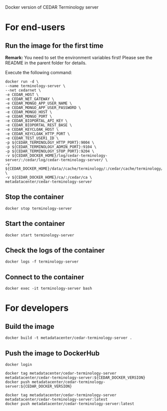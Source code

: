Docker version of CEDAR Terminology server

# For end-users

## Run the image for the first time

**Remark:** You need to set the environment variables first! Please see the README in the parent folder for details.

Execute the following command:

````
docker run -d \
--name terminology-server \
--net cedarnet \
-e CEDAR_HOST \
-e CEDAR_NET_GATEWAY \
-e CEDAR_MONGO_APP_USER_NAME \
-e CEDAR_MONGO_APP_USER_PASSWORD \
-e CEDAR_MONGO_HOST \
-e CEDAR_MONGO_PORT \
-e CEDAR_BIOPORTAL_API_KEY \
-e CEDAR_BIOPORTAL_REST_BASE \
-e CEDAR_KEYCLOAK_HOST \
-e CEDAR_KEYCLOAK_HTTP_PORT \
-e CEDAR_TEST_USER1_ID \
-p ${CEDAR_TERMINOLOGY_HTTP_PORT}:9004 \
-p ${CEDAR_TERMINOLOGY_ADMIN_PORT}:9104 \
-p ${CEDAR_TERMINOLOGY_STOP_PORT}:9204 \
-v ${CEDAR_DOCKER_HOME}/log/cedar-terminology-server/:/cedar/log/cedar-terminology-server/ \
-v ${CEDAR_DOCKER_HOME}/data//cache/terminology/:/cedar/cache/terminology/ \
-v ${CEDAR_DOCKER_HOME}/ca/:/cedar/ca \
metadatacenter/cedar-terminology-server
````

## Stop the container

    docker stop terminology-server

## Start the container

    docker start terminology-server

## Check the logs of the container

    docker logs -f terminology-server

## Connect to the container

    docker exec -it terminology-server bash

# For developers

## Build the image

````
docker build -t metadatacenter/cedar-terminology-server .
````

## Push the image to DockerHub

````
docker login

docker tag metadatacenter/cedar-terminology-server metadatacenter/cedar-terminology-server:${CEDAR_DOCKER_VERSION}
docker push metadatacenter/cedar-terminology-server:${CEDAR_DOCKER_VERSION}

docker tag metadatacenter/cedar-terminology-server metadatacenter/cedar-terminology-server:latest
docker push metadatacenter/cedar-terminology-server:latest
````